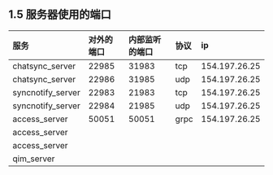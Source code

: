## 1.5 服务器使用的端口

| 服务 | 对外的端口 | 内部监听的端口 | 协议 | ip |
| :--- | :--- | :--- | :--- | :--- |
| chatsync\_server | 22985 | 31983 | tcp | 154.197.26.25 |
| chatsync\_server | 22986 | 31985 | udp | 154.197.26.25 |
| syncnotify\_server | 22983 | 21983 | tcp | 154.197.26.25 |
| syncnotify\_server | 22984 | 21985 | udp | 154.197.26.25 |
| access\_server | 50051 | 50051 | grpc | 154.197.26.25 |
| access\_server |  |  |  |  |
| access\_server |  |  |  |  |
| qim\_server |  |  |  |  |

 

